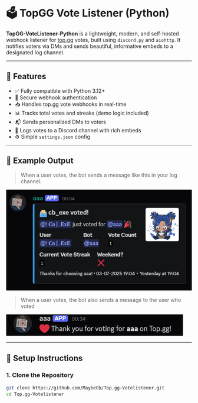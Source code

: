 # 🗳️ TopGG Vote Listener (Python)

**TopGG-VoteListener-Python** is a lightweight, modern, and self-hosted webhook listener for [top.gg](https://top.gg) votes, built using `discord.py` and `aiohttp`. It notifies voters via DMs and sends beautiful, informative embeds to a designated log channel.

---

## 🚀 Features

- ✅ Fully compatible with Python 3.12+
- 🔐 Secure webhook authentication
- 📥 Handles top.gg vote webhooks in real-time
- 📊 Tracks total votes and streaks (demo logic included)
- 📬 Sends personalized DMs to voters
- 📢 Logs votes to a Discord channel with rich embeds
- ⚙️ Simple `settings.json` config

---

## 📸 Example Output

> When a user votes, the bot sends a message like this in your log channel:

![Example Embed](./assets/example_embed.png)

> When a user votes, the bot also sends a message to the user who voted

![Example Embed](./assets/example_embed2.png)

---

## 🔧 Setup Instructions

### 1. Clone the Repository

```bash
git clone https://github.com/MaybeCb/Top.gg-Votelistener.git
cd Top.gg-Votelistener
